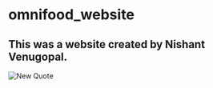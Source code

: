 # omnifood_website
## This was a website created by Nishant Venugopal. 

![New Quote](https://github-readme-quotes.herokuapp.com/quote?theme=radical)
